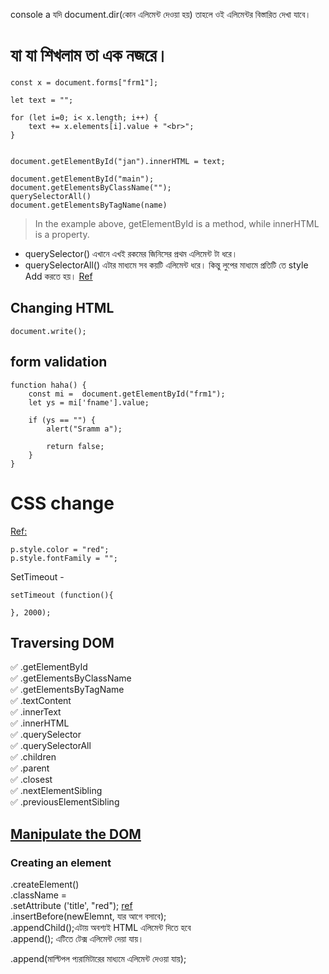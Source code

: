 console a যদি document.dir(কোন এলিমেন্ট দেওয়া হয়) তাহলে ওই এলিমেন্টর বিস্তারিত দেখা যাবে।

# যা যা শিখলাম তা এক নজরে।

```
const x = document.forms["frm1"];

let text = "";

for (let i=0; i< x.length; i++) {
    text += x.elements[i].value + "<br>";
}


document.getElementById("jan").innerHTML = text;
```

```
document.getElementById("main");
document.getElementsByClassName("");
querySelectorAll()
document.getElementsByTagName(name)
```

> In the example above, getElementById is a method, while innerHTML is a property.

- querySelector() এখানে এখই রকমের জিনিসের প্রথম এলিমেন্ট টা ধরে।
- querySelectorAll() এটার মাধ্যমে সব কয়টি এলিমেন্ট ধরে। ‍কিন্তু লুপের মাধ্যমে প্রতিটি তে style Add করতে হয়।
  [Ref](https://youtu.be/HSi3WYjt12Q?t=1187)

## Changing HTML

```
document.write();
```

## form validation

```
function haha() {
    const mi =  document.getElementById("frm1");
    let ys = mi['fname'].value;

    if (ys == "") {
        alert("Sramm a");

        return false;
    }
}
```

# CSS change

[Ref:](https://youtu.be/g1W_ixdu8U8?list=PLHiZ4m8vCp9OkrURufHpGUUTBjJhO9Ghy)

```
p.style.color = "red";
p.style.fontFamily = "";
```

SetTimeout -

```
setTimeout (function(){

}, 2000);
```

## Traversing DOM

✅ .getElementById<br>
✅ .getElementsByClassName<br>
✅ .getElementsByTagName<br>
✅ .textContent<br>
✅ .innerText<br>
✅ .innerHTML<br>
✅ .querySelector<br>
✅ .querySelectorAll<br>
✅ .children<br>
✅ .parent<br>
✅ .closest<br>
✅ .nextElementSibling<br>
✅ .previousElementSibling<br>

## [Manipulate the DOM](https://youtu.be/NmInTfiUcw0)

### Creating an element

.createElement() <br>
.className = <br>
.setAttribute ('title', "red"); [ref](https://youtu.be/NmInTfiUcw0?t=334) <br>
.insertBefore(newElemnt, যার আগে বসাবে); <br>
.appendChild();এটায় অবশ্যই HTML এলিমেন্ট দিতে হবে<br>
.append(); এটিতে টেক্স এলিমেন্ট দেয়া যায়।

.append(মাল্টিপল প্যরামিটারের মাধ্যমে এলিমেন্ট দেওয়া যায়);
